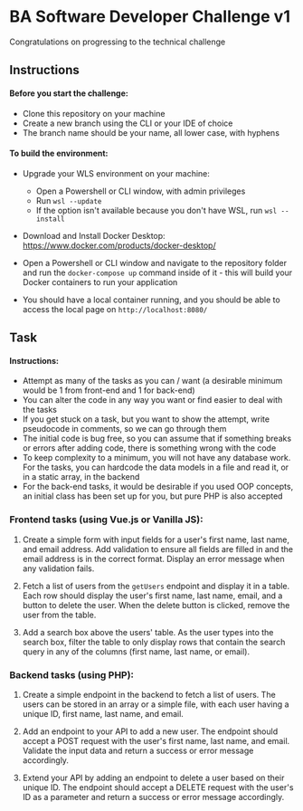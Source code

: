 # BA Software Developer Challenge v1

Congratulations on progressing to the technical challenge

## Instructions
#### Before you start the challenge:
* Clone this repository on your machine
* Create a new branch using the CLI or your IDE of choice
* The branch name should be your name, all lower case, with hyphens
#### To build the environment:
* Upgrade your WLS environment on your machine:
  * Open a Powershell or CLI window, with admin privileges
  * Run `wsl --update`
  * If the option isn't available because you don't have WSL, run `wsl --install`
  
* Download and Install Docker Desktop: https://www.docker.com/products/docker-desktop/
* Open a Powershell or CLI window and navigate to the repository folder and run the `docker-compose up` command inside of it - this will build your Docker containers to run your application
* You should have a local container running, and you should be able to access the local page on `http://localhost:8080/`

## Task

#### Instructions:

* Attempt as many of the tasks as you can / want (a desirable minimum would be 1 from front-end and 1 for back-end)
* You can alter the code in any way you want or find easier to deal with the tasks
* If you get stuck on a task, but you want to show the attempt, write pseudocode in comments, so we can go through them
* The initial code is bug free, so you can assume that if something breaks or errors after adding code, there is something wrong with the code
* To keep complexity to a minimum, you will not have any database work. For the tasks, you can hardcode the data models in a file and read it, or in a static array, in the backend
* For the back-end tasks, it would be desirable if you used OOP concepts, an initial class has been set up for you, but pure PHP is also accepted

### Frontend tasks (using Vue.js or Vanilla JS):

1. Create a simple form with input fields for a user's first name, last name, and email address. Add validation to ensure all fields are filled in and the email address is in the correct format. Display an error message when any validation fails.

2. Fetch a list of users from the `getUsers` endpoint and display it in a table. Each row should display the user's first name, last name, email, and a button to delete the user. When the delete button is clicked, remove the user from the table.

3. Add a search box above the users' table. As the user types into the search box, filter the table to only display rows that contain the search query in any of the columns (first name, last name, or email).

### Backend tasks (using PHP):

1. Create a simple endpoint in the backend to fetch a list of users. The users can be stored in an array or a simple file, with each user having a unique ID, first name, last name, and email.

2. Add an endpoint to your API to add a new user. The endpoint should accept a POST request with the user's first name, last name, and email. Validate the input data and return a success or error message accordingly.

3. Extend your API by adding an endpoint to delete a user based on their unique ID. The endpoint should accept a DELETE request with the user's ID as a parameter and return a success or error message accordingly.
